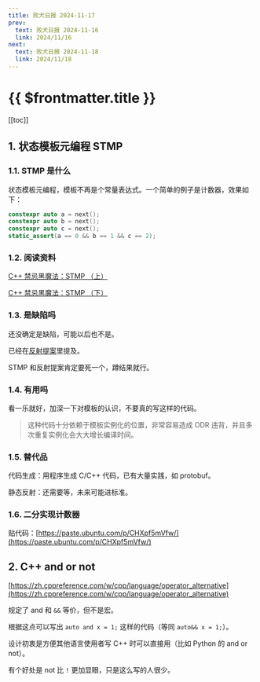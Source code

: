 ```yaml
---
title: 败犬日报 2024-11-17
prev:
  text: 败犬日报 2024-11-16
  link: 2024/11/16
next:
  text: 败犬日报 2024-11-18
  link: 2024/11/18
---
```


# {{ $frontmatter.title }}

[[toc]]

## 1. 状态模板元编程 STMP

### 1.1. STMP 是什么

状态模板元编程，模板不再是个常量表达式。一个简单的例子是计数器，效果如下：

```cpp
constexpr auto a = next();
constexpr auto b = next();
constexpr auto c = next();
static_assert(a == 0 && b == 1 && c == 2);
```

### 1.2. 阅读资料

[C++ 禁忌黑魔法：STMP （上）](https://www.ykiko.me/zh-cn/articles/646752343/)

[C++ 禁忌黑魔法：STMP （下）](https://www.ykiko.me/zh-cn/articles/646812253/)

### 1.3. 是缺陷吗

还没确定是缺陷，可能以后也不是。

已经在[反射提案](https://wg21.link/p2996)里提及。

STMP 和反射提案肯定要死一个，蹲结果就行。

### 1.4. 有用吗

看一乐就好，加深一下对模板的认识，不要真的写这样的代码。

> 这种代码十分依赖于模板实例化的位置，非常容易造成 ODR 违背，并且多次重复实例化会大大增长编译时间。

### 1.5. 替代品

代码生成：用程序生成 C/C++ 代码，已有大量实践，如 protobuf。

静态反射：还需要等，未来可能进标准。

### 1.6. 二分实现计数器

贴代码：[https://paste.ubuntu.com/p/CHXpf5mVfw/](https://paste.ubuntu.com/p/CHXpf5mVfw/)

## 2. C++ and or not

[https://zh.cppreference.com/w/cpp/language/operator_alternative](https://zh.cppreference.com/w/cpp/language/operator_alternative)

规定了 and 和 `&&` 等价，但不是宏。

根据这点可以写出 `auto and x = 1;` 这样的代码（等同 `auto&& x = 1;`）。

设计初衷是方便其他语言使用者写 C++ 时可以直接用（比如 Python 的 and or not）。

有个好处是 not 比 `!` 更加显眼，只是这么写的人很少。
